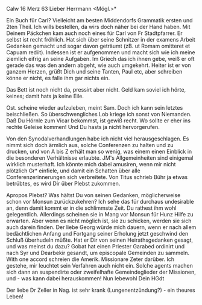  Calw 16 Merz 63
Lieber Herrmann <Mögl.>*

Ein Buch für Carl? Vielleicht am besten Middendorfs Grammatik ersten und 2ten Theil. Ich wills bestellen, da wirs doch näher bei der Hand haben. 
Mit Deinem Päckchen kam auch noch eines für Carl von Fr Stadtpfarrer. Er selbst ist recht fröhlich. Hat sich über seine Schnitzer in der examens Arbeit Gedanken gemacht und sogar davon geträumt (zB. ut Romam omitteret et Capuam rediit). Indessen ist er aufgenommen und macht sich wie ich meine ziemlich eifrig an seine Aufgaben. Im Griech das ich ihnen gebe, weiß er oft gerade das was den andern abgeht, wie auch umgekehrt. Heiter ist er von ganzem Herzen, grüßt Dich und seine Tanten, Paul etc, aber schreiben könne er nicht, es falle ihm gar nichts ein.

Das Bett ist noch nicht da, pressirt aber nicht. Geld kam soviel ich hörte, keines; damit hats ja keine Eile.

Ost. scheine wieder aufzuleben, meint Sam. Doch ich kann sein letztes beischließen. So überschwengliches Lob kriege ich sonst von Niemanden. 
Daß Du Hörnle zum Vicar bekommst, ist gewiß recht. Wo sollte er eher ins rechte Geleise kommen! Und Du hasts ja nicht hervorgerufen.

Von den Synodalverhandlungen habe ich nicht viel herausgeschlagen. Es nimmt sich doch ärmlich aus, solche Conferenzen zu halten und zu drucken, und von A bis Z erhält man so wenig, was einem einen Einblick in die besonderen Verhältnisse erlaubte. JM's Allgemeinheiten sind einigemal wirklich musterhaft. Ich könnte mich dabei amusiren, wenn mir nicht plötzlich Gr<einer>* einfiele, und damit ein Schatten über alle Conferenzerinnerungen sich verbreitete. Von Titus schrieb Bühr ja etwas betrübtes, es wird Dir über Plebst zukommen.

Apropos Plebst? Was hältst Du von seinen Gedanken, möglicherweise schon vor Monsun zurückzukehren? Ich sehe das für durchaus undesirable an, denn damit kommt er in die schlimmste Zeit. Du rathest ihm wohl gelegentlich. Allerdings scheinen sie in Mang vor Monsun für Hunz Hilfe zu erwarten. Aber wenn es nicht möglich ist, sie zu schicken, werden sie sich auch darein finden. Der liebe Georg würde mich dauern, wenn er nach allem bedächtlichen Anfang und Fortgang seiner Erholung jetzt geschwind den Schluß überhudeln müßte. Hat er Dir von seinen Heirathsgedanken gesagt, und was meinst du dazu? 
Gobat hat einen Priester Garabed ordinirt und nach Syr und Dearbekir gesandt, um episcopale Gemeinden zu sammeln. With one accord schreien die Amerik. Missionare Zeter darüber. Ich gestehe, mir leuchtet sein Verfahren auch nicht ein. Solche agents machen sich dann an suspendirte oder zweifelhafte Gemeindeglieder der Missionen, und - was kann dabei herauskommen! 
 Nun lebewohl
 Dein HGdt

Der liebe Dr Zeller in Nag. ist sehr krank (Lungenentzündung?) - ein theures Leben!

